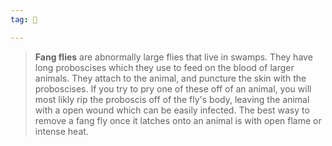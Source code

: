 ```yaml
---
tag: 👹

---
```

> **Fang flies** are abnormally large flies that live in swamps. They have long proboscises which they use to feed on the blood of larger animals. They attach to the animal, and puncture the skin with the proboscises. If you try to pry one of these off of an animal, you will most likly rip the proboscis off of the fly's body, leaving the animal with a open wound which can be easily infected. The best wasy to remove a fang fly once it latches onto an animal is with open flame or intense heat. 







